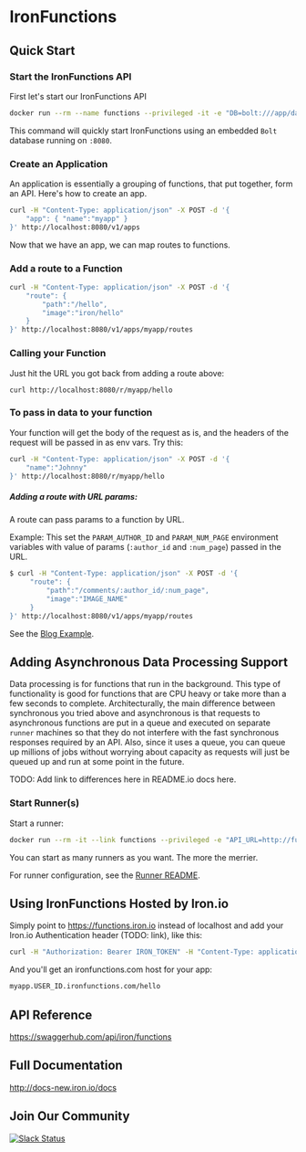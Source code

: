 # IronFunctions

## Quick Start

### Start the IronFunctions API

First let's start our IronFunctions API

```sh
docker run --rm --name functions --privileged -it -e "DB=bolt:///app/data/bolt.db" -v $PWD/data:/app/data -p 8080:8080 iron/functions
```

This command will quickly start IronFunctions using an embedded `Bolt` database running on `:8080`. 

### Create an Application

An application is essentially a grouping of functions, that put together, form an API. Here's how to create an app. 

```sh
curl -H "Content-Type: application/json" -X POST -d '{
    "app": { "name":"myapp" }
}' http://localhost:8080/v1/apps
```

Now that we have an app, we can map routes to functions. 

### Add a route to a Function

```sh
curl -H "Content-Type: application/json" -X POST -d '{
    "route": {
        "path":"/hello",
        "image":"iron/hello"
    }
}' http://localhost:8080/v1/apps/myapp/routes
```

### Calling your Function

Just hit the URL you got back from adding a route above:

```
curl http://localhost:8080/r/myapp/hello
```

### To pass in data to your function

Your function will get the body of the request as is, and the headers of the request will be passed in as env vars. Try this:

```sh
curl -H "Content-Type: application/json" -X POST -d '{
    "name":"Johnny"
}' http://localhost:8080/r/myapp/hello
```


##### Adding a route with URL params:

A route can pass params to a function by URL.

Example: This set the `PARAM_AUTHOR_ID` and `PARAM_NUM_PAGE` environment variables with value of params (`:author_id` and `:num_page`) passed in the URL.

```sh
$ curl -H "Content-Type: application/json" -X POST -d '{
     "route": {
         "path":"/comments/:author_id/:num_page",
         "image":"IMAGE_NAME"
     }
}' http://localhost:8080/v1/apps/myapp/routes
```


See the [Blog Example](https://github.com/iron-io/functions/blob/master/examples/blog/README.md#creating-our-blog-application-in-your-ironfunctions).


## Adding Asynchronous Data Processing Support

Data processing is for functions that run in the background. This type of functionality is good for functions that are CPU heavy or take more than a few seconds to complete. 
Architecturally, the main difference between synchronous you tried above and asynchronous is that requests
to asynchronous functions are put in a queue and executed on separate `runner` machines so that they do not interfere with the fast synchronous responses required by an API. Also, since 
it uses a queue, you can queue up millions of jobs without worrying about capacity as requests will just be queued up and run at some point in the future.  

TODO: Add link to differences here in README.io docs here. 

### Start Runner(s)

Start a runner:

```sh
docker run --rm -it --link functions --privileged -e "API_URL=http://functions:8080" iron/functions-runner
```

You can start as many runners as you want. The more the merrier.

For runner configuration, see the [Runner README](runner/README.md).

## Using IronFunctions Hosted by Iron.io

Simply point to https://functions.iron.io instead of localhost and add your Iron.io Authentication header (TODO: link), like this:

```sh
curl -H "Authorization: Bearer IRON_TOKEN" -H "Content-Type: application/json" -X POST -d '{"app": {"name":"myapp"}}' https://functions.iron.io/v1/apps
```

And you'll get an ironfunctions.com host for your app:

```sh
myapp.USER_ID.ironfunctions.com/hello
```

## API Reference

https://swaggerhub.com/api/iron/functions

## Full Documentation

http://docs-new.iron.io/docs

## Join Our Community

[![Slack Status](https://open-iron.herokuapp.com/badge.svg)](https://open-iron.herokuapp.com)
